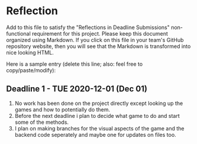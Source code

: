 # Reflection

Add to this file to satisfy the "Reflections in Deadline Submissions" non-functional 
requirement for this project. Please keep this document organized using Markdown. If you
click on this file in your team's GitHub repository website, then you will see
that the Markdown is transformed into nice looking HTML.

Here is a sample entry (delete this line; also: feel free to copy/paste/modify):

## Deadline 1 - TUE 2020-12-01 (Dec 01)

1. No work has been done on the project directly except looking up the games and how to potentially do them.
2. Before the next deadline i plan to decide what game to do and start some of the methods.
3. I plan on making branches for the visual aspects of the game and the backend code seperately and maybe one for updates on files too.
